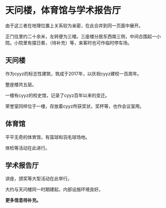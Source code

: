 # 天问楼，体育馆与学术报告厅

由于这三者在地理位置上关系较为亲密，在此合并到同一页面中展开。

正门往里约二十余米，左转便为三楼。三座楼分居东西南三侧，中间合围起一小院。小院里有摆日晷，（待补充）等，来客时也可作临时停车场。

## 天问楼

作为cyyz的标志性建筑，筑成于2017年，以庆祝cyyz建校一百周年。

整座楼共五层。

一楼有cyyz的校史馆，记录了cyyz百年以来的变迁。

荣誉室同样位于一楼，存放着cyyz所获奖状，奖杯等，也作会议室用。

## 体育馆

平平无奇的体育馆，有篮球和羽毛球场地。

体检等活动在此进行。

## 学术报告厅

讲座，颁奖等大型活动在此举行。

大约与天问楼同一时期建起，内部设施环境良好。

**更多信息待补充。**